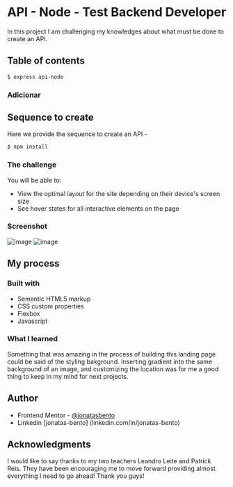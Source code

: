 # API - Node - Test Backend Developer

In this project I am challenging my knowledges about what must be done
to create an API. 

## Table of contents
```bash
$ express api-node
```
### Adicionar 




## Sequence to create

Here we provide the sequence to create an API - 


```bash
$ npm install

```

### The challenge

You will be able to:

- View the optimal layout for the site depending on their device's screen size
- See hover states for all interactive elements on the page

### Screenshot

![image](./screenshot/desktopscreenshot.png)
![image](./screenshot/mobilescreenshot.png)



## My process

### Built with

- Semantic HTML5 markup
- CSS custom properties
- Flexbox
- Javascript


### What I learned

Something that was amazing in the process of building this landing page could be said of the styling bakground. Inserting gradient into the same background of an image, and customizing the location was for me a good thing to keep in my mind for next projects.


## Author

- Frontend Mentor - [@jonatasbento](https://www.frontendmentor.io/profile/yourusername)
- Linkedin [jonatas-bento] (linkedin.com/in/jonatas-bento)



## Acknowledgments

I would like to say thanks to my two teachers Leandro Leite and Patrick Reis. They have been encouraging me to move forward providing almost everything I need to go ahead! Thank you guys!
